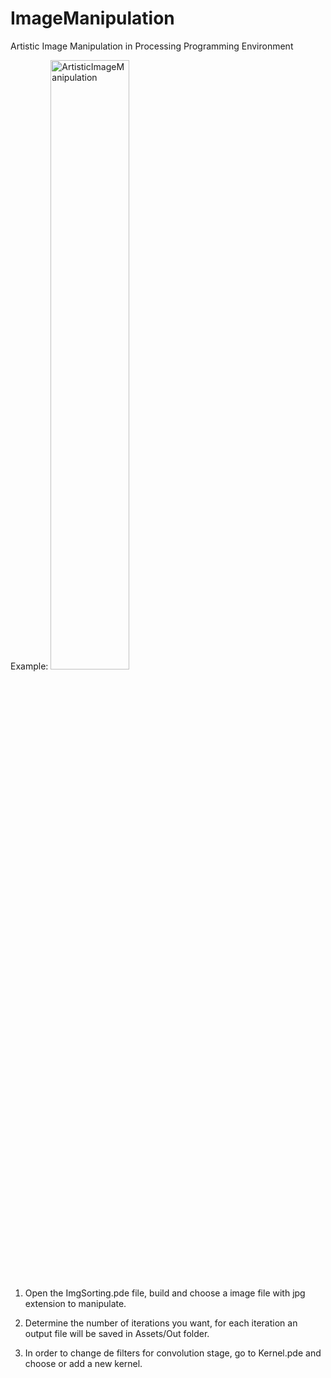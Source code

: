 # ImageManipulation
Artistic Image Manipulation in Processing Programming Environment

Example:
<img src="http://emilioparra.com/wp-content/uploads/2019/07/Yo1_b2-copy.jpg" alt="ArtisticImageManipulation" height="50%" width="50%"> 

1. Open the ImgSorting.pde file, build and choose a image file with jpg extension to manipulate.

2. Determine the number of iterations you want, for each iteration an output file will be saved in Assets/Out folder.

3. In order to change de filters for convolution stage, go to Kernel.pde and choose or add a new kernel.
